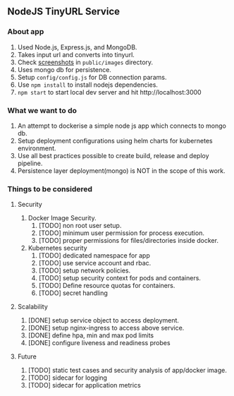NodeJS TinyURL Service
---

### About app

1. Used Node.js, Express.js, and MongoDB.
1. Takes input url and converts into tinyurl.
1. Check [screenshots](public/images) in `public/images` directory.
1. Uses mongo db for persistence.
1. Setup `config/config.js` for DB connection params.
1. Use `npm install` to install nodejs dependencies.
1. `npm start` to start local dev server and hit http://localhost:3000  

### What we want to do

1. An attempt to dockerise a simple node js app which connects to mongo db.
1. Setup deployment configurations using helm charts for kubernetes environment.
1. Use all best practices possible to create build, release and deploy pipeline.
1. Persistence layer deployment(mongo) is NOT in the scope of this work.

### Things to be considered

1. Security
    1. Docker Image Security.
        1. [TODO] non root user setup.
        1. [TODO] minimum user permission for process execution.
        1. [TODO] proper permissions for files/directories inside docker.
    1. Kubernetes security
        1. [TODO] dedicated namespace for app
        1. [TODO] use service account and rbac.
        1. [TODO] setup network policies.
        1. [TODO] setup security context for pods and containers.
        1. [TODO] Define resource quotas for containers.
        1. [TODO] secret handling
        
1. Scalability
    1. [DONE] setup service object to access deployment.
    1. [DONE] setup nginx-ingress to access above service.
    1. [DONE] define hpa, min and max pod limits
    1. [DONE] configure liveness and readiness probes

1. Future
    1. [TODO] static test cases and security analysis of app/docker image.
    1. [TODO] sidecar for logging
    1. [TODO] sidecar for application metrics 
